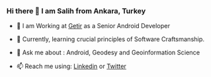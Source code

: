 ### Hi there 👋 I am Salih from Ankara, Turkey

- 🔭  I am Working at [Getir](https://getir.com/) as a Senior Android Developer

- 🌱  Currently, learning crucial principles of Software Craftsmanship.

- 💬  Ask me about : Android, Geodesy and Geoinformation Science

- 📫  Reach me using: [Linkedin](https://www.linkedin.com/in/salihyalcin89/) or [Twitter](https://twitter.com/salihyalcin/)
